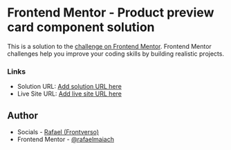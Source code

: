 # Frontend Mentor - Product preview card component solution

This is a solution to
the [<name> challenge on Frontend Mentor](https://frontendmentor.io).
Frontend Mentor challenges help you improve your coding skills by building realistic projects.

### Links

- Solution URL: [Add solution URL here](https://your-solution-url.com)
- Live Site URL: [Add live site URL here](https://your-live-site-url.com)

## Author

- Socials - [Rafael (Frontverso)](https://beacons.ai/rafaelmaiach)
- Frontend Mentor - [@rafaelmaiach](https://www.frontendmentor.io/profile/rafaelmaiach)
